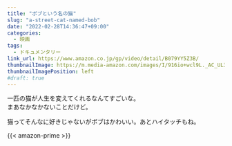 ```yaml
---
title: "ボブという名の猫"
slug: "a-street-cat-named-bob"
date: "2022-02-28T14:36:47+09:00"
categories:
  - 映画
tags:
  - ドキュメンタリー
link_url: https://www.amazon.co.jp/gp/video/detail/B079YY5Z3B/
thumbnailImage: https://m.media-amazon.com/images/I/916io+wcl9L._AC_UL320_.jpg
thumbnailImagePosition: left
#draft: true
---
```

一匹の猫が人生を変えてくれるなんてすごいな。  
まあなかなかないことだけど。
<!--more-->
猫ってそんなに好きじゃないがボブはかわいい。あとハイタッチもね。

{{< amazon-prime >}}
